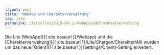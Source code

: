```yaml
---
layout: post
title: "WebApp und Charakterverwaltung"
tag: lite
permalink: /Aktuelles/2015-04-11-WebAppundCharakterverwaltung
---
```


<img class="floatleft" alt="" src="{{ site.baseurl }}/assets/pics/orient.png"/>Die Lite [WebApp]({{ site.baseurl }}/Webapp) und die [Charakterverwaltung]({{ site.baseurl }}/Lite/Chargen/Charakter/All) wurden um das neue [Orient]({{ site.baseurl }}/Settings/Orient)-Setting erweitert.


